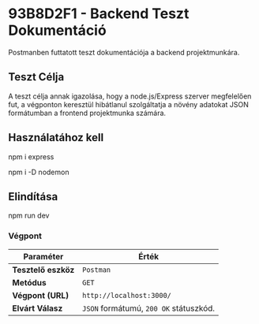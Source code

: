# 93B8D2F1 - Backend Teszt Dokumentáció

Postmanben futtatott teszt dokumentációja a backend projektmunkára.

## Teszt Célja

A teszt célja annak igazolása, hogy a node.js/Express szerver megfelelően fut, a végponton keresztül hibátlanul szolgáltatja a  növény adatokat JSON formátumban a frontend projektmunka számára.

## Használatához kell
npm i express

npm i -D nodemon

## Elindítása
npm run dev

### Végpont

| Paraméter | Érték |
| --- | --- |
| **Tesztelő eszköz** | `Postman` |
| **Metódus** | `GET` |
| **Végpont (URL)** | `http://localhost:3000/` |
| **Elvárt Válasz** | `JSON` formátumú, `200 OK` státuszkód. |
